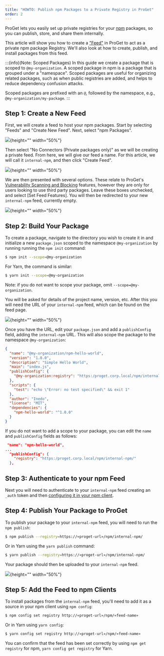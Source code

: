 ```yaml
---
title: "HOWTO: Publish npm Packages to a Private Registry in ProGet"
order: 2
---
```


ProGet lets you easily set up private registries for your [npm](https://www.npmjs.com/) packages, so you can publish, store, and share them internally.

This article will show you how to create a ["Feed"](/docs/proget/feeds/feed-overview) in ProGet to act as a private npm package Registry. We'll also look at how to create, publish, and install packages from this feed.

:::(info)(Note: Scoped Packages)
In this guide we create a package that is scoped to `@my-organization`. A scoped package in npm is a package that is grouped under a "namespace". Scoped packages are useful for organizing related packages, such as when public registries are added, and helps to reduce dependency confusion attacks.

Scoped packages are prefixed with an `@`, followed by the namespace, e.g., `@my-organization/my-package`.
:::

## Step 1: Create a New Feed

First, we will create a feed to host your npm packages. Start by selecting "Feeds" and "Create New Feed". Next, select "npm Packages".

![](/resources/docs/proget-npm-createfeed.png){height="" width="50%"}

Then select "No Connectors (Private packages only)" as we will be creating a private feed. From here, we will give our feed a name. For this article, we will call it `internal-npm`, and then click "Create Feed".

![](/resources/docs/proget-npm-internal-name.png){height="" width="50%"}

We are then presented with several options. These relate to ProGet's [Vulnerability Scanning and Blocking](/docs/proget/sca/vulnerabilities) features, however they are only for users looking to use third party packages. Leave these boxes unchecked, and select [Set Feed Features]. You will then be redirected to your new `internal-npm` feed, currently empty.

![](/resources/docs/proget-npm-internal-empty.png){height="" width="50%"}

## Step 2: Build Your Package

To create a package, navigate to the directory you wish to create it in and initialize a new `package.json` scoped to the namespace `@my-organization` by running running the `npm init` command:

```bash
$ npm init --scope=@my-organization
```

For Yarn, the command is similar:

```bash
$ yarn init --scope=@my-organization
```

Note: if you do not want to scope your package, omit `--scope=@my-organization`.

You will be asked for details of the project name, version, etc. After this you will need the URL of your `internal-npm` feed, which can be found on the feed page.

![](/resources/docs/proget-npm-internal-url.png){height="" width="50%"}

Once you have the URL, edit your `package.json` and add a `publishConfig` field, adding the `internal-npm` URL. This will also scope the package to the namespace `@my-organization`: 

```json
{
  "name": "@my-organization/npm-hello-world",
  "version": "1.0.0",
  "description": "Simple Hello World",
  "main": "index.js",
  "publishConfig": {
    "@my-organization:registry": "https:/proget.corp.local/npm/internal-npm/"
  },
  "scripts": {
    "test": "echo \"Error: no test specified\" && exit 1"
  },
  "author": "Inedo",
  "license": "MIT",
  "dependencies": {
    "npm-hello-world": "^1.0.0"
  }
}
```

If you do not want to add a scope to your package, you can edit the `name` and `publishConfig` fields as follows:

```json
 "name": "npm-hello-world",
...
  "publishConfig": {
    "registry": "https:/proget.corp.local/npm/internal-npm/"
  },
```

## Step 3: Authenticate to your npm Feed

Next you will need to authenticate to your `internal-npm` feed creating an `_auth` token and then [configuring it in your npm client](/docs/proget/feeds/npm#authenticating-to-npm-feeds).

## Step 4: Publish Your Package to ProGet

To publish your package to your `internal-npm` feed, you will need to run the `npm publish`:

```bash
$ npm publish --registry=https://«proget-url»/npm/internal-npm/ 
```

Or in Yarn using the `yarn publish` command:

```bash
$ yarn publish --registry=https://«proget-url»/npm/internal-npm/ 
```

Your package should then be uploaded to your `internal-npm` feed.

![](/resources/docs/proget-npm-internal-uploaded.png){height="" width="50%"}

## Step 5: Add the Feed to npm Clients

To install packages from the `internal-npm` feed, you'll need to add it as a source in your npm client using `npm config`: 

```bash
$ npm config set registry http://«proget-url»/npm/«feed-name»
```

Or in Yarn using `yarn config`:

```bash
$ yarn config set registry http://«proget-url»/npm/«feed-name»
```

You can confirm that the feed has been set correctly by using `npm get registry` for npm, `yarn config get registry` for Yarn.